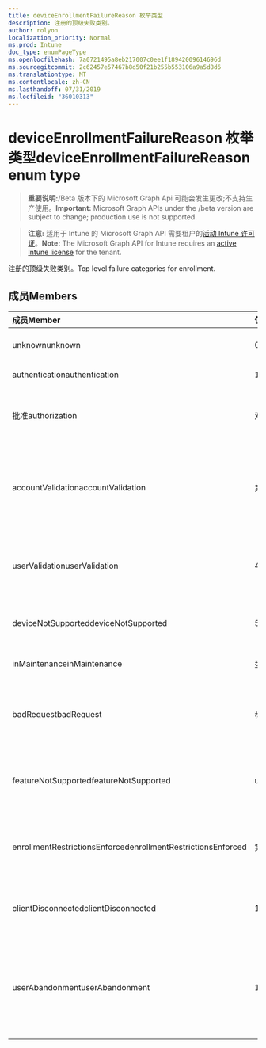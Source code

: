 ```yaml
---
title: deviceEnrollmentFailureReason 枚举类型
description: 注册的顶级失败类别。
author: rolyon
localization_priority: Normal
ms.prod: Intune
doc_type: enumPageType
ms.openlocfilehash: 7a0721495a8eb217007c0ee1f18942009614696d
ms.sourcegitcommit: 2c62457e57467b8d50f21b255b553106a9a5d8d6
ms.translationtype: MT
ms.contentlocale: zh-CN
ms.lasthandoff: 07/31/2019
ms.locfileid: "36010313"
---
```

# <a name="deviceenrollmentfailurereason-enum-type"></a><span data-ttu-id="7410e-103">deviceEnrollmentFailureReason 枚举类型</span><span class="sxs-lookup"><span data-stu-id="7410e-103">deviceEnrollmentFailureReason enum type</span></span>

> <span data-ttu-id="7410e-104">**重要说明:**/Beta 版本下的 Microsoft Graph Api 可能会发生更改;不支持生产使用。</span><span class="sxs-lookup"><span data-stu-id="7410e-104">**Important:** Microsoft Graph APIs under the /beta version are subject to change; production use is not supported.</span></span>

> <span data-ttu-id="7410e-105">**注意:** 适用于 Intune 的 Microsoft Graph API 需要租户的[活动 Intune 许可证](https://go.microsoft.com/fwlink/?linkid=839381)。</span><span class="sxs-lookup"><span data-stu-id="7410e-105">**Note:** The Microsoft Graph API for Intune requires an [active Intune license](https://go.microsoft.com/fwlink/?linkid=839381) for the tenant.</span></span>

<span data-ttu-id="7410e-106">注册的顶级失败类别。</span><span class="sxs-lookup"><span data-stu-id="7410e-106">Top level failure categories for enrollment.</span></span>

## <a name="members"></a><span data-ttu-id="7410e-107">成员</span><span class="sxs-lookup"><span data-stu-id="7410e-107">Members</span></span>
|<span data-ttu-id="7410e-108">成员</span><span class="sxs-lookup"><span data-stu-id="7410e-108">Member</span></span>|<span data-ttu-id="7410e-109">值</span><span class="sxs-lookup"><span data-stu-id="7410e-109">Value</span></span>|<span data-ttu-id="7410e-110">说明</span><span class="sxs-lookup"><span data-stu-id="7410e-110">Description</span></span>|
|:---|:---|:---|
|<span data-ttu-id="7410e-111">unknown</span><span class="sxs-lookup"><span data-stu-id="7410e-111">unknown</span></span>|<span data-ttu-id="7410e-112">0</span><span class="sxs-lookup"><span data-stu-id="7410e-112">0</span></span>|<span data-ttu-id="7410e-113">默认值, 失败原因未知。</span><span class="sxs-lookup"><span data-stu-id="7410e-113">Default value, failure reason is unknown.</span></span>|
|<span data-ttu-id="7410e-114">authentication</span><span class="sxs-lookup"><span data-stu-id="7410e-114">authentication</span></span>|<span data-ttu-id="7410e-115">1</span><span class="sxs-lookup"><span data-stu-id="7410e-115">1</span></span>|<span data-ttu-id="7410e-116">身份验证失败</span><span class="sxs-lookup"><span data-stu-id="7410e-116">Authentication failed</span></span>|
|<span data-ttu-id="7410e-117">批准</span><span class="sxs-lookup"><span data-stu-id="7410e-117">authorization</span></span>|<span data-ttu-id="7410e-118">双面</span><span class="sxs-lookup"><span data-stu-id="7410e-118">2</span></span>|<span data-ttu-id="7410e-119">呼叫已通过身份验证, 但未获授权进行注册。</span><span class="sxs-lookup"><span data-stu-id="7410e-119">Call was authenticated, but not authorized to enroll.</span></span>|
|<span data-ttu-id="7410e-120">accountValidation</span><span class="sxs-lookup"><span data-stu-id="7410e-120">accountValidation</span></span>|<span data-ttu-id="7410e-121">第三章</span><span class="sxs-lookup"><span data-stu-id="7410e-121">3</span></span>|<span data-ttu-id="7410e-122">无法验证注册帐户。</span><span class="sxs-lookup"><span data-stu-id="7410e-122">Failed to validate the account for enrollment.</span></span> <span data-ttu-id="7410e-123">(帐户被阻止, 未启用注册)</span><span class="sxs-lookup"><span data-stu-id="7410e-123">(Account blocked, enrollment not enabled)</span></span>|
|<span data-ttu-id="7410e-124">userValidation</span><span class="sxs-lookup"><span data-stu-id="7410e-124">userValidation</span></span>|<span data-ttu-id="7410e-125">4</span><span class="sxs-lookup"><span data-stu-id="7410e-125">4</span></span>|<span data-ttu-id="7410e-126">无法验证用户。</span><span class="sxs-lookup"><span data-stu-id="7410e-126">User could not be validated.</span></span> <span data-ttu-id="7410e-127">(用户不存在, 缺少许可证)</span><span class="sxs-lookup"><span data-stu-id="7410e-127">(User does not exist, missing license)</span></span>|
|<span data-ttu-id="7410e-128">deviceNotSupported</span><span class="sxs-lookup"><span data-stu-id="7410e-128">deviceNotSupported</span></span>|<span data-ttu-id="7410e-129">5</span><span class="sxs-lookup"><span data-stu-id="7410e-129">5</span></span>|<span data-ttu-id="7410e-130">移动设备管理不支持设备。</span><span class="sxs-lookup"><span data-stu-id="7410e-130">Device is not supported for mobile device management.</span></span>|
|<span data-ttu-id="7410e-131">inMaintenance</span><span class="sxs-lookup"><span data-stu-id="7410e-131">inMaintenance</span></span>|<span data-ttu-id="7410e-132">型</span><span class="sxs-lookup"><span data-stu-id="7410e-132">6</span></span>|<span data-ttu-id="7410e-133">帐户处于维护中。</span><span class="sxs-lookup"><span data-stu-id="7410e-133">Account is in maintenance.</span></span>|
|<span data-ttu-id="7410e-134">badRequest</span><span class="sxs-lookup"><span data-stu-id="7410e-134">badRequest</span></span>|<span data-ttu-id="7410e-135">步</span><span class="sxs-lookup"><span data-stu-id="7410e-135">7</span></span>|<span data-ttu-id="7410e-136">客户端发送了服务无法理解/支持的请求。</span><span class="sxs-lookup"><span data-stu-id="7410e-136">Client sent a request that is not understood/supported by the service.</span></span>|
|<span data-ttu-id="7410e-137">featureNotSupported</span><span class="sxs-lookup"><span data-stu-id="7410e-137">featureNotSupported</span></span>|<span data-ttu-id="7410e-138">utf-8</span><span class="sxs-lookup"><span data-stu-id="7410e-138">8</span></span>|<span data-ttu-id="7410e-139">此帐户不支持此注册使用的功能。</span><span class="sxs-lookup"><span data-stu-id="7410e-139">Feature(s) used by this enrollment are not supported for this account.</span></span>|
|<span data-ttu-id="7410e-140">enrollmentRestrictionsEnforced</span><span class="sxs-lookup"><span data-stu-id="7410e-140">enrollmentRestrictionsEnforced</span></span>|<span data-ttu-id="7410e-141">第</span><span class="sxs-lookup"><span data-stu-id="7410e-141">9</span></span>|<span data-ttu-id="7410e-142">由管理员配置的注册限制阻止了此注册。</span><span class="sxs-lookup"><span data-stu-id="7410e-142">Enrollment restrictions configured by admin blocked this enrollment.</span></span>|
|<span data-ttu-id="7410e-143">clientDisconnected</span><span class="sxs-lookup"><span data-stu-id="7410e-143">clientDisconnected</span></span>|<span data-ttu-id="7410e-144">10 </span><span class="sxs-lookup"><span data-stu-id="7410e-144">10</span></span>|<span data-ttu-id="7410e-145">客户端超时或注册被 enduser 中止。</span><span class="sxs-lookup"><span data-stu-id="7410e-145">Client timed out or enrollment was aborted by enduser.</span></span>|
|<span data-ttu-id="7410e-146">userAbandonment</span><span class="sxs-lookup"><span data-stu-id="7410e-146">userAbandonment</span></span>|<span data-ttu-id="7410e-147">11x17</span><span class="sxs-lookup"><span data-stu-id="7410e-147">11</span></span>|<span data-ttu-id="7410e-148">注册已被 enduser 放弃。</span><span class="sxs-lookup"><span data-stu-id="7410e-148">Enrollment was abandoned by enduser.</span></span> <span data-ttu-id="7410e-149">(Enduser 已开始加入, 但无法及时完成它)</span><span class="sxs-lookup"><span data-stu-id="7410e-149">(Enduser started onboarding but failed to complete it in timely manner)</span></span>|





